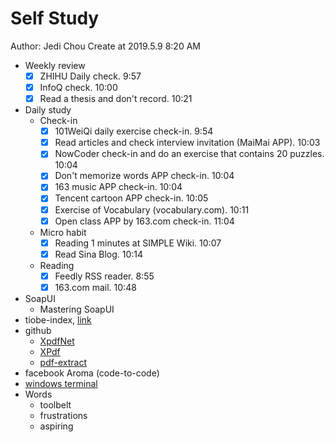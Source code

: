 # Self Study

Author: Jedi Chou
Create at 2019.5.9 8:20 AM

* Weekly review
  -[x] ZHIHU Daily check. 9:57
  -[x] InfoQ check. 10:00
  -[x] Read a thesis and don't record. 10:21

* Daily study
  * Check-in
    -[x] 101WeiQi daily exercise check-in. 9:54
    -[x] Read articles and check interview invitation (MaiMai APP). 10:03
    -[x] NowCoder check-in and do an exercise that contains 20 puzzles. 10:04
    -[x] Don't memorize words APP check-in. 10:04
    -[x] 163 music APP check-in. 10:04
    -[x] Tencent cartoon APP check-in. 10:05
    -[x] Exercise of Vocabulary (vocabulary.com). 10:11
    -[x] Open class APP by 163.com check-in. 11:04

  * Micro habit
    -[x] Reading 1 minutes at SIMPLE Wiki. 10:07
    -[x] Read Sina Blog. 10:14

  * Reading
    -[x] Feedly RSS reader. 8:55
    -[x] 163.com mail. 10:48

* SoapUI
  * Mastering SoapUI
* tiobe-index, [link](https://www.tiobe.com/tiobe-index/)
* github
  * [XpdfNet](https://github.com/gqy117/XpdfNet)
  * [XPdf](https://github.com/fzani/xpdf)
  * [pdf-extract](https://github.com/poulfoged/pdf-extract)
* facebook Aroma (code-to-code)
* [windows terminal](https://github.com/microsoft/Terminal)
* Words
  * toolbelt
  * frustrations
  * aspiring
